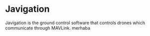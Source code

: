 # Javigation
Javigation is the ground control software that controls drones which communicate through MAVLink.
merhaba
